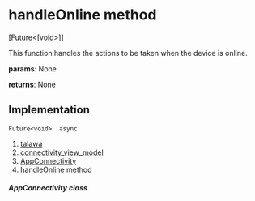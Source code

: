 
<div>

# handleOnline method

</div>


[[Future](https://api.flutter.dev/flutter/dart-core/Future-class.html)\<[void\>]]




This function handles the actions to be taken when the device is online.

**params**: None

**returns**: None



## Implementation

``` language-dart
Future<void>  async 
```







1.  [talawa](../../index.md)
2.  [connectivity_view_model](../../view_model_connectivity_view_model/)
3.  [AppConnectivity](../../view_model_connectivity_view_model/AppConnectivity-class.md)
4.  handleOnline method

##### AppConnectivity class







